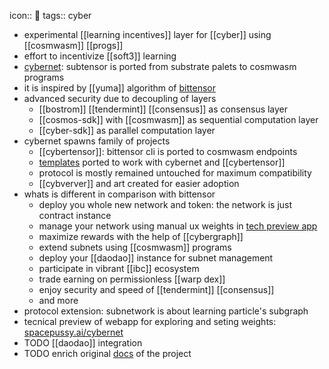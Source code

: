 icon:: 🍄
tags:: cyber

- experimental [[learning incentives]] layer for [[cyber]] using [[cosmwasm]] [[progs]]
- effort to incentivize [[soft3]] learning
- [cybernet](https://github.com/cybercongress/cybernet): subtensor is ported from substrate palets to cosmwasm programs
- it is inspired by [[yuma]] algorithm of [bittensor](https://cyb.ai/oracle/ask/QmUwHh7mKJhVMfnnNuDLeDfkUoknHu9FH9bZiS65MaHL72)
- advanced security due to decoupling of layers
	- [[bostrom]] [[tendermint]] [[consensus]] as consensus layer
	- [[cosmos-sdk]] with [[cosmwasm]] as sequential computation layer
	- [[cyber-sdk]] as parallel computation layer
- cybernet spawns family of projects
	- [[cybertensor]]: bittensor cli is ported to cosmwasm endpoints
	- [templates](https://github.com/cybercongress/cybertensor-subnet-template) ported to work with cybernet and [[cybertensor]]
	- protocol is mostly remained untouched for maximum compatibility
	- [[cybverver]] and art created for easier adoption
- whats is different in comparison with bittensor
	- deploy you whole new network and token: the network is just contract instance
	- manage your network using manual ux weights in [tech preview app](https://spacepussy.ai/cybernet/subnets/0)
	- maximize rewards with the help of [[cybergraph]]
	- extend subnets using [[cosmwasm]] programs
	- deploy your [[daodao]] instance for subnet management
	- participate in vibrant [[ibc]] ecosystem
	- trade earning on permissionless [[warp dex]]
	- enjoy security and speed of [[tendermint]] [[consensus]]
	- and more
- protocol extension: subnetwork is about learning particle's subgraph
- tecnical preview of webapp for exploring and seting weights: [spacepussy.ai/cybernet](https://spacepussy.ai/cybernet)
- TODO [[daodao]] integration
- TODO enrich original [docs](https://docs.spacepussy.ai/) of the project